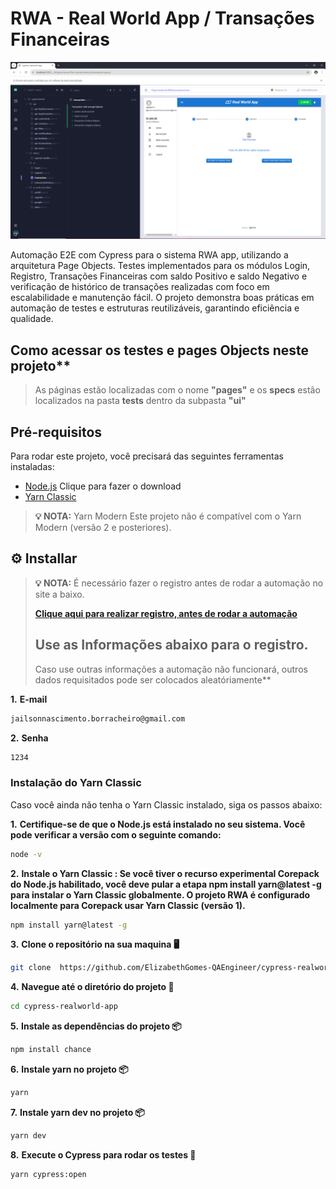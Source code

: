 # RWA - Real World App / Transações Financeiras

![Texto alternativo](cypress-realworld-app.png)

Automação E2E com Cypress para o sistema RWA app, utilizando a arquitetura Page Objects. Testes implementados para os módulos Login, Registro, Transações Financeiras com saldo Positivo e saldo Negativo e verificação de histórico de transações realizadas com foco em escalabilidade e manutenção fácil. O projeto demonstra boas práticas em automação de testes e estruturas reutilizáveis, garantindo eficiência e qualidade.

## Como acessar os testes e pages Objects neste projeto** 

> As páginas estão localizadas com o nome **"pages"** e os **specs** estão localizados na pasta **tests** dentro da subpasta **"ui"**


## Pré-requisitos

Para rodar este projeto, você precisará das seguintes ferramentas instaladas:

- [Node.js](https://nodejs.org/) Clique para fazer o download 
- [Yarn Classic](https://classic.yarnpkg.com/lang/en/) 

  

> **💡 NOTA:**
>   Yarn Modern
>   Este projeto não é compatível com o Yarn Modern (versão 2 e posteriores).


## ⚙️ Installar

> **💡 NOTA:** É necessário fazer o registro antes de rodar a automação no site a baixo.
>
>**[Clique aqui para realizar registro, antes de rodar a automação ](http://localhost:3000/signup)**
> 
>## Use as Informações abaixo para o registro.
> 
>Caso use outras informações a automação não funcionará, outros dados requisitados pode ser colocados aleatóriamente**
>


**1.** **E-mail**
```bash
jailsonnascimento.borracheiro@gmail.com
```
**2.** **Senha**

```bash
1234
```

### Instalação do Yarn Classic

Caso você ainda não tenha o Yarn Classic instalado, siga os passos abaixo:

**1.** **Certifique-se de que o **Node.js** está instalado no seu sistema. Você pode verificar a versão com o seguinte comando:**

   ```bash
   node -v
   ```

**2.** **Instale o Yarn Classic : Se você tiver o recurso experimental Corepack do Node.js habilitado, você deve pular a etapa npm install yarn@latest -g para instalar o Yarn Classic globalmente. O projeto RWA é configurado localmente para Corepack usar Yarn Classic (versão 1).**

  ```bash
npm install yarn@latest -g
```

**3.** **Clone o repositório na sua maquina 🖥️**

```bash
git clone  https://github.com/ElizabethGomes-QAEngineer/cypress-realworld-app.git
```

**4.** **Navegue até o diretório do projeto 📂**

```bash
cd cypress-realworld-app
````

**5.** **Instale as dependências do projeto 📦**

```bash
npm install chance
```
**6.** **Instale yarn no projeto 📦**

```bash
yarn
```
**7.** **Instale yarn dev no projeto 📦**
```bash
yarn dev
```

**8.** **Execute o Cypress para rodar os testes 🚀**

```bash
yarn cypress:open
````










